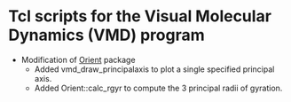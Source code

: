 # Tcl scripts for the Visual Molecular Dynamics (VMD) program

* Modification of [Orient](https://www.ks.uiuc.edu/Research/vmd/script_library/scripts/orient/) package
  * Added vmd_draw_principalaxis to plot a single specified principal axis.
  * Added Orient::calc_rgyr to compute the 3 principal radii of gyration.
